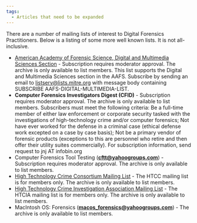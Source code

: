 ```yaml
---
tags:
  - Articles that need to be expanded
---
```

There are a number of mailing lists of interest to Digital Forensics
Practitioners. Below is a listing of some more well known lists. It is
not all-inclusive.

- [American Academy of Forensic Science, Digital and Multimedia Sciences Section](https://www.aafs.org/digital-multimedia-sciences) -
  Subscription requires moderator approval. The archive is only
  available to list members. This list supports the Digital and
  Multimedia Sciences section in the AAFS. Subscribe by sending an email
  to listserv@lists.mitre.org with message body containing SUBSCRIBE
  AAFS-DIGITAL-MULTIMEDIA-LIST.
- **Computer Forensics Investigators Digest (CFID)** - Subscription
  requires moderator approval. The archive is only available to list
  members. Subscribers must meet the following criteria: Be a full-time
  member of either law enforcement or corporate security tasked with the
  investigations of high-technology crime and/or computer forensics; Not
  have ever worked for the defense in a criminal case (ethical defense
  work excepted on a case by case basis); Not be a primary vendor of
  forensic products (exceptions to this are personnel who retire and
  then offer their utility suites commercially). For subscription
  information, send request to jnj AT infobin.org
- Computer Forensics Tool Testing
  (**cftt@yahoogroups.com**) - Subscription requires moderator approval.
  The archive is only available to list members.
- [High Technology Crime Consortium Mailing List](http://www.hightechcrimecops.org/membership.html) -
  The HTCC mailing list is for members only. The archive is only available to
  list members.
- [High Technology Crime Investigation Association Mailing List](https://www.htcia.org/) -
  The HTCIA mailing list is for members only. The archive is only available to
  list members.
- MacIntosh OS: Forensics
  (**macos_forensics@yahoogroups.com**) - The archive is only available
  to list members.

